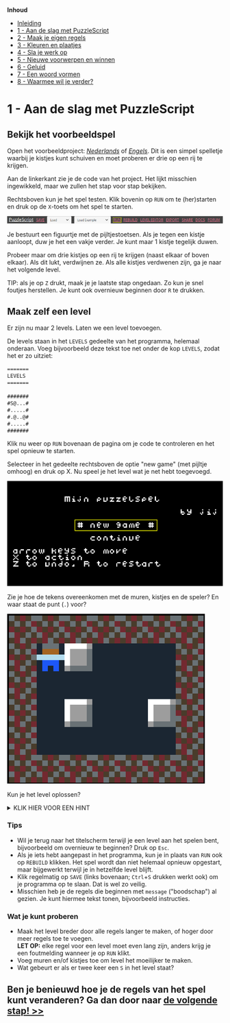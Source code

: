 **Inhoud**

- [Inleiding](index.md)
- [1 - Aan de slag met PuzzleScript](1-aan-de-slag-met-puzzlescript.md)
- [2 - Maak je eigen regels](2-maak-je-eigen-regels.md)
- [3 - Kleuren en plaatjes](3-kleuren-en-plaatjes.md)
- [4 - Sla je werk op](4-sla-je-werk-op.md)
- [5 - Nieuwe voorwerpen en winnen](5-nieuwe-voorwerpen-en-winnen.md)
- [6 - Geluid](6-geluid.md)
- [7 - Een woord vormen](7-een-woord-vormen.md)
- [8 - Waarmee wil je verder?](8-waarmee-verder.md)

# 1 - Aan de slag met PuzzleScript

## Bekijk het voorbeeldspel

Open het voorbeeldproject: <a href='https://www.puzzlescript.net/editor.html?hack=e72bf94dcf4bad6eeb92ffa10ba5ea83' target='_blank'><em>Nederlands</em></a> of <a href='https://www.puzzlescript.net/editor.html?hack=50fade8d1191502bd95afa366528393b' target='_blank'><em>Engels</em></a>. Dit is een simpel spelletje waarbij je kistjes kunt schuiven en moet proberen er drie op een rij te krijgen.

Aan de linkerkant zie je de code van het project. Het lijkt misschien ingewikkeld, maar we zullen het stap voor stap bekijken.

Rechtsboven kun je het spel testen. Klik bovenin op `RUN` om te (her)starten en druk op de `X`-toets om het spel te starten.

<img src="images/puzzlescript-header-run.png" />

Je bestuurt een figuurtje met de pijltjestoetsen. Als je tegen een kistje aanloopt, duw je het een vakje verder. Je kunt maar 1 kistje tegelijk duwen.

Probeer maar om drie kistjes op een rij te krijgen (naast elkaar of boven elkaar). Als dit lukt, verdwijnen ze. Als alle kistjes verdwenen zijn, ga je naar het volgende level.

TIP: als je op `Z` drukt, maak je je laatste stap ongedaan. Zo kun je snel foutjes herstellen. Je kunt ook overnieuw beginnen door `R` te drukken.

## Maak zelf een level

Er zijn nu maar 2 levels. Laten we een level toevoegen.

De levels staan in het `LEVELS` gedeelte van het programma, helemaal onderaan. Voeg bijvoorbeeld deze tekst toe net onder de kop `LEVELS`, zodat het er zo uitziet:

```
=======
LEVELS
=======

#######
#S@...#
#.....#
#.@..@#
#.....#
#######
```

Klik nu weer op `RUN` bovenaan de pagina om je code te controleren en het spel opnieuw te starten.

Selecteer in het gedeelte rechtsboven de optie "new game" (met pijltje omhoog) en druk op X. Nu speel je het level wat je net hebt toegevoegd.

<img src="images/titlescreen-new-game.png" width="550" />

Zie je hoe de tekens overeenkomen met de muren, kistjes en de speler? En waar staat de punt (`.`) voor?

<img src="images/new-level.png" />

Kun je het level oplossen?
<details><summary>KLIK HIER VOOR EEN HINT</summary>Schuif het bovenste kistje helemaal naar rechts. Schuif dan het kistje linksonder 1 vakje naar boven en dan helemaal naar rechts.</details>

### Tips

- Wil je terug naar het titelscherm terwijl je een level aan het spelen bent, bijvoorbeeld om overnieuw te beginnen? Druk op `Esc`.
- Als je iets hebt aangepast in het programma, kun je in plaats van `RUN` ook op `REBUILD` klikken. Het spel wordt dan niet helemaal opnieuw opgestart, maar bijgewerkt terwijl je in hetzelfde level blijft.
- Klik regelmatig op `SAVE` (links bovenaan; `Ctrl`+`S` drukken werkt ook) om je programma op te slaan. Dat is wel zo veilig.
- Misschien heb je de regels die beginnen met `message` ("boodschap") al gezien. Je kunt hiermee tekst tonen, bijvoorbeeld instructies.

### Wat je kunt proberen ###

- Maak het level breder door alle regels langer te maken, of hoger door meer regels toe te voegen.<br/>**LET OP:** elke regel voor een level moet even lang zijn, anders krijg je een foutmelding wanneer je op `RUN` klikt.
- Voeg muren en/of kistjes toe om level het moeilijker te maken.
- Wat gebeurt er als er twee keer een `S` in het level staat?

## Ben je benieuwd hoe je de regels van het spel kunt veranderen? Ga dan door naar [de volgende stap! >>](2-maak-je-eigen-regels.md)
